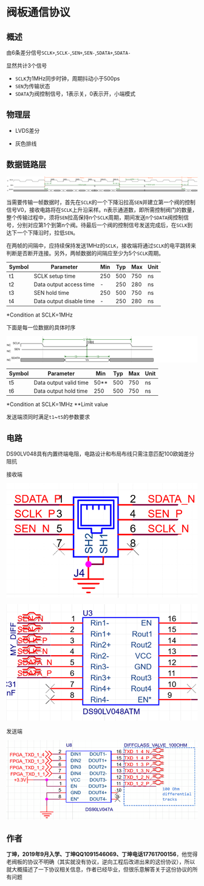 # 阀板通信协议

## 概述

由6条差分信号`SCLK+`,`SCLK-`,`SEN+`,`SEN-`,`SDATA+`,`SDATA-`

显然共计3个信号

- `SCLK`为1MHz同步时钟，周期抖动小于500ps
- `SEN`为传输状态
- `SDATA`为阀控制信号，1表示关，0表示开，小端模式

## 物理层

- LVDS差分

- 灰色排线

## 数据链路层



![jkl](README.assets/jkl.svg)

当需要传输一帧数据时，首先在`SCLK`的一个下降沿拉高`SEN`并建立第一个阀的控制信号V0，接收电路将在`SCLK`上升沿采样。n表示通道数，即所需控制阀门的数量，整个传输过程中，须将`SEN`拉高保持n个`SCLK`周期，期间发送n个`SDATA`阀控制信号，分别对应第1个到第n个阀。待最后一个阀的控制信号发送完成后，在`SCLK`到达下一个下降沿时，拉低`SEN`。

在两帧的间隔中，应持续保持发送1MHz的`SCLK`，接收端将通过`SCLK`的电平跳转来判断是否断开连接。另外，两帧数据的间隔应至少为5个`SCLK`周期。 

| Symbol | Parameter                | Min  | Typ  | Max  | Unit |
| ------ | ------------------------ | ---- | ---- | ---- | ---- |
| t1     | SCLK setup time          | 250  | 500  | 750  | ns   |
| t2     | Data output access time  | -    | 250  | 280  | ns   |
| t3     | SEN hold time            | 250  | 500  | 750  | ns   |
| t4     | Data output disable time | -    | 250  | 280  | ns   |


*Condition at SCLK=1MHz

下面是每一位数据的具体时序



![jkl2](README.assets/jkl2.svg)

| Symbol | Parameter              | Min  | Typ  | Max  | Unit |
| ------ | ---------------------- | ---- | ---- | ---- | ---- |
| t5     | Data output valid time | 50** | 500  | 750  | ns   |
| t6     | Data output hold time  | 250  | 500  | 750  | ns   |


*Condition at SCLK=1MHz
**Limit value

发送端须同时满足`t1`~`t5`的参数要求

## 电路

DS90LV048具有内置终端电阻，电路设计和布局布线只需注意匹配100欧姆差分阻抗

接收端

![image-20220520201928999](./README.assets/image-20220520201928999.png)

![image-20220520202002287](./README.assets/image-20220520202002287.png)

发送端

![image-20211109201037196](./README.assets/image-20211109201037196.png)

##  作者

**丁坤，2019年9月入学、丁坤QQ1091546069、丁坤电话17761700156**，他觉得老阀板的协议不明确（其实就没有协议，逆向工程后改进出来的这份协议），所以就大概描述了一下协议相关信息，作者已经毕业，但很乐意解答关于这份协议的所有问题

